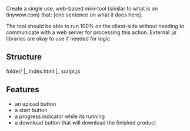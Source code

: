 Create a single use, web-based mini-tool (similar to what is on tinywow.com) that: [one sentence on what it does here].

The tool should be able to run 100% on the client-side without needing to communicate with a web server for processing this action. 
External .js libraries are okay to use if needed for logic.

## Structure

folder/
 |_ index.html
 |_ script.js

## Features

- an upload button
- a start button
- a progress indicator while its running
- a download button that will download the finished product
